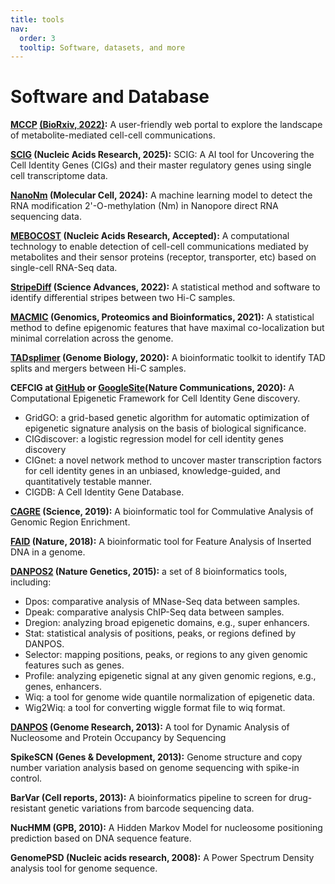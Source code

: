 ```yaml
---
title: tools
nav:
  order: 3
  tooltip: Software, datasets, and more
---
```


# <i class="fas fa-tools"></i>Software and Database

**[MCCP](http://rc-cbp.tch.harvard.edu/mccp/) [(BioRxiv, 2022)](https://www.biorxiv.org/content/10.1101/2022.05.30.494067v1):**
A user-friendly web portal to explore the landscape of metabolite-mediated cell-cell communications.

**[SCIG](https://github.com/kaifuchenlab/SCIG) (Nucleic Acids Research, 2025):**
SCIG: A AI tool for Uncovering the Cell Identity Genes (CIGs) and their master regulatory genes using single cell transcriptome data.

**[NanoNm](https://github.com/kaifuchenlab/NanoNm) (Molecular Cell, 2024):**
A machine learning model to detect the RNA modification 2'-O-methylation (Nm) in Nanopore direct RNA sequencing data.

**[MEBOCOST](https://github.com/zhengrongbin/MEBOCOST) (Nucleic Acids Research, Accepted):**
A computational technology to enable detection of cell-cell communications mediated by metabolites and their sensor proteins (receptor, transporter, etc) based on single-cell RNA-Seq data.

**[StripeDiff](https://github.com/GuangyWang/stripeDiff) (Science Advances, 2022):**
A statistical method and software to identify differential stripes between two Hi-C samples.

**[MACMIC](https://github.com/bxia888/MACMIC) (Genomics, Proteomics and Bioinformatics, 2021):**
A statistical method to define epigenomic features that have maximal co-localization but minimal correlation across the genome.

**[TADsplimer](https://github.com/GuangyWang/TADsplimer) (Genome Biology, 2020):** 
A bioinformatic toolkit to identify TAD splits and mergers between Hi-C samples.

**CEFCIG at [GitHub](https://github.com/bxia888/CEFCIG) or [GoogleSite](https://sites.google.com/site/cellidentitygene/)(Nature Communications, 2020):** 
A Computational Epigenetic Framework for Cell Identity Gene discovery.
- GridGO: a grid-based genetic algorithm for automatic optimization of epigenetic signature analysis on the basis of biological significance.
- CIGdiscover: a logistic regression model for cell identity genes discovery
- CIGnet: a novel network method to uncover master transcription factors for cell identity genes in an unbiased, knowledge-guided, and quantitatively testable manner.
- CIGDB: A Cell Identity Gene Database.

**[CAGRE](https://github.com/jielv/CAGRE) (Science, 2019):**
A bioinformatic tool for Commulative Analysis of Genomic Region Enrichment.

**[FAID](https://github.com/fagisX/FAID) (Nature, 2018):**
A bioinformatic tool for Feature Analysis of Inserted DNA in a genome.


**[DANPOS2](https://sites.google.com/site/danposdoc) (Nature Genetics, 2015):**
a set of 8 bioinformatics tools, including:
- Dpos: comparative analysis of MNase-Seq data between samples.
- Dpeak: comparative analysis ChIP-Seq data between samples.
- Dregion: analyzing broad epigenetic domains, e.g., super enhancers.
- Stat: statistical analysis of positions, peaks, or regions defined by DANPOS.
- Selector: mapping positions, peaks, or regions to any given genomic features such as genes.
- Profile: analyzing epigenetic signal at any given genomic regions, e.g., genes, enhancers.
- Wiq: a tool for genome wide quantile normalization of epigenetic data.
- Wig2Wiq: a tool for converting wiggle format file to wiq format.

**[DANPOS](https://sites.google.com/site/danposdoc) (Genome Research, 2013):**
A tool for Dynamic Analysis of Nucleosome and Protein Occupancy by Sequencing

**SpikeSCN (Genes & Development, 2013):**
Genome structure and copy number variation analysis based on genome sequencing with spike-in control.

**BarVar (Cell reports, 2013):**
A bioinformatics pipeline to screen for drug-resistant genetic variations from barcode sequencing data.

**NucHMM (GPB, 2010):**
A Hidden Markov Model for nucleosome positioning prediction based on DNA sequence feature.

**GenomePSD (Nucleic acids research, 2008):**
A Power Spectrum Density analysis tool for genome sequence.
